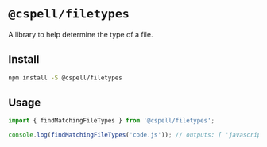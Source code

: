 # `@cspell/filetypes`

A library to help determine the type of a file.

## Install

```sh
npm install -S @cspell/filetypes
```

## Usage

```ts
import { findMatchingFileTypes } from '@cspell/filetypes';

console.log(findMatchingFileTypes('code.js')); // outputs: [ 'javascript' ]
```
